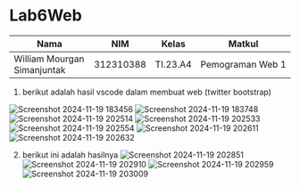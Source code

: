 # Lab6Web

|Nama|NIM|Kelas|Matkul|
|----|---|-----|------|
|William Mourgan Simanjuntak|312310388|TI.23.A4|Pemograman Web 1|

1. berikut adalah hasil vscode dalam membuat web (twitter bootstrap)

![Screenshot 2024-11-19 183456](https://github.com/user-attachments/assets/97026e46-8d23-4819-9aa1-3840d9cb697e)
![Screenshot 2024-11-19 183748](https://github.com/user-attachments/assets/334c5863-f5d5-4f5b-b7d0-ed4d683d3f5c)
![Screenshot 2024-11-19 202514](https://github.com/user-attachments/assets/31719f54-6e8b-48fa-ae8f-53029dea0685)
![Screenshot 2024-11-19 202533](https://github.com/user-attachments/assets/56ab1a20-1f47-4ae2-987b-c6ec9bd51041)
![Screenshot 2024-11-19 202554](https://github.com/user-attachments/assets/fd585f9e-85ea-4c2c-a881-2214a67a04b7)
![Screenshot 2024-11-19 202611](https://github.com/user-attachments/assets/702ca85f-f5a5-4264-81df-53e5b8184e6c)
![Screenshot 2024-11-19 202632](https://github.com/user-attachments/assets/8d056a11-9941-4fcf-bebf-60989c8df1e3)

2. berikut ini adalah hasilnya
![Screenshot 2024-11-19 202851](https://github.com/user-attachments/assets/32d0e585-6b90-470b-9247-e08c85505060)
![Screenshot 2024-11-19 202910](https://github.com/user-attachments/assets/bb16debb-41bd-41a8-a367-17a41f878123)
![Screenshot 2024-11-19 202959](https://github.com/user-attachments/assets/22d885c9-c3b9-42ea-9f24-c9212bb0143b)
![Screenshot 2024-11-19 203009](https://github.com/user-attachments/assets/1a6aab6b-e028-4b3c-b6e2-6e4254880618)
